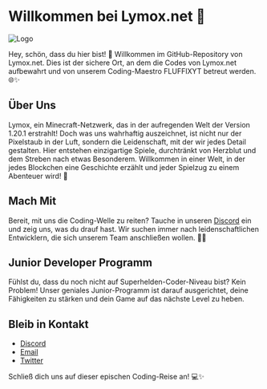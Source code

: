 # Willkommen bei Lymox.net 🚀 

![Logo](https://lymox.net/lymox/lymox-01.png)

Hey, schön, dass du hier bist! 👋 Willkommen im GitHub-Repository von Lymox.net. Dies ist der sichere Ort, an dem die Codes von Lymox.net aufbewahrt und von unserem Coding-Maestro FLUFFIXYT betreut werden. 🌐✨

## Über Uns

Lymox, ein Minecraft-Netzwerk, das in der aufregenden Welt der Version 1.20.1 erstrahlt! Doch was uns wahrhaftig auszeichnet, ist nicht nur der Pixelstaub in der Luft, sondern die Leidenschaft, mit der wir jedes Detail gestalten. Hier entstehen einzigartige Spiele, durchtränkt von Herzblut und dem Streben nach etwas Besonderem. Willkommen in einer Welt, in der jedes Blockchen eine Geschichte erzählt und jeder Spielzug zu einem Abenteuer wird! 🌟

## Mach Mit

Bereit, mit uns die Coding-Welle zu reiten? Tauche in unseren [Discord](https://discord.gg/lymox) ein und zeig uns, was du drauf hast. Wir suchen immer nach leidenschaftlichen Entwicklern, die sich unserem Team anschließen wollen. 🚀👾

## Junior Developer Programm

Fühlst du, dass du noch nicht auf Superhelden-Coder-Niveau bist? Kein Problem! Unser geniales Junior-Programm ist darauf ausgerichtet, deine Fähigkeiten zu stärken und dein Game auf das nächste Level zu heben.

## Bleib in Kontakt

- [Discord](https://discord.gg/lymox)
- [Email](mailto:development@lymox.net)
- [Twitter](https://twitter.com/lymoxnet)

Schließ dich uns auf dieser epischen Coding-Reise an! 💻✨
